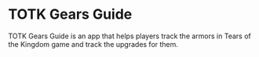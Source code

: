 # TOTK Gears Guide

TOTK Gears Guide is an app that helps players track the armors in Tears of the Kingdom game and track the upgrades for them.
